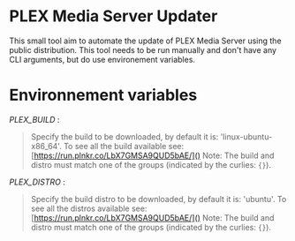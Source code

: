 # PLEX Media Server Updater

This small tool aim to automate the update of PLEX Media Server using the public distribution.
This tool needs to be run manually and don't have any CLI arguments, but do use environement variables.

# Environnement variables

*PLEX_BUILD* :

> Specify the build to be downloaded, by default it is: 'linux-ubuntu-x86_64'.
> To see all the build available see: [https://run.plnkr.co/LbX7GMSA9QUD5bAE/]()
> Note: The build and distro must match one of the groups (indicated by the curlies: `{}`).

*PLEX_DISTRO* :

> Specify the build distro to be downloaded, by default it is: 'ubuntu'.
> To see all the distros available see: [https://run.plnkr.co/LbX7GMSA9QUD5bAE/]()
> Note: The build and distro must match one of the groups (indicated by the curlies: `{}`).
